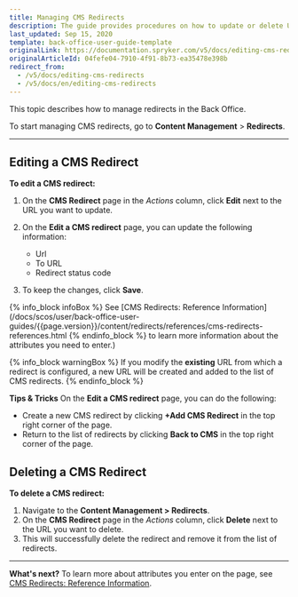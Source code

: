 ```yaml
---
title: Managing CMS Redirects
description: The guide provides procedures on how to update or delete URL redirects in the Back Office.
last_updated: Sep 15, 2020
template: back-office-user-guide-template
originalLink: https://documentation.spryker.com/v5/docs/editing-cms-redirects
originalArticleId: 04fefe04-7910-4f91-8b73-ea35478e398b
redirect_from:
  - /v5/docs/editing-cms-redirects
  - /v5/docs/en/editing-cms-redirects
---
```


This topic describes how to manage redirects in the Back Office.

To start managing CMS redirects, go to **Content Management** > **Redirects**.
***
## Editing a CMS Redirect
**To edit a CMS redirect:**
1. On the **CMS Redirect** page in the _Actions_ column, click **Edit** next to the URL you want to update.
2. On the **Edit a CMS redirect** page, you can update the following information:

    * Url
    * To URL
    * Redirect status code
3. To keep the changes, click **Save**.

{% info_block infoBox %}
See [CMS Redirects: Reference Information](/docs/scos/user/back-office-user-guides/{{page.version}}/content/redirects/references/cms-redirects-references.html
{% endinfo_block %} to learn more information about the attributes you need to enter.)

{% info_block warningBox %}
If you modify the **existing** URL from which a redirect is configured, a new URL will be created and added to the list of CMS redirects.
{% endinfo_block %}

**Tips & Tricks**
On the **Edit a CMS redirect** page, you can do the following:

* Create a new CMS redirect by clicking **+Add CMS Redirect** in the top right corner of the page.
* Return to the list of redirects by clicking **Back to CMS** in the top right corner of the page.

## Deleting a CMS Redirect 
**To delete a CMS redirect:**
1. Navigate to the **Content Management > Redirects**. 
2. On the **CMS Redirect** page in the _Actions_ column, click **Delete** next to the URL you want to delete. 
3. This will successfully delete the redirect and remove it from the list of redirects.
***
**What's next?**
To learn more about attributes you enter on the page, see [CMS Redirects: Reference Information](/docs/scos/user/back-office-user-guides/{{page.version}}/content/redirects/references/cms-redirects-references.html).
